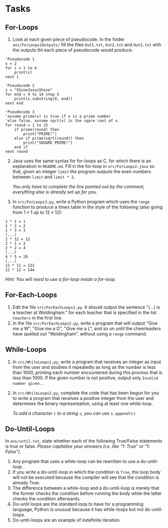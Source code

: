 # Tasks

## For-Loops

1) Look at each given piece of pseudocode. In the folder `ans/ForLoops1Outputs/` fill the files `Out1.txt`, `Out2.txt` and `Out3.txt` with the outputs tht each piece of pseudocode would produce. 
```basic
'Pseudocode 1
x = 2
for i = 1 to 4
    print(x)
next i
```
```basic
'Pseudocode 2
s = "ShineJesusShine"
for end = 4 to 14 step 5
    print(s.substring(0, end))
next end
```
```basic
'Pseudocode 3
'assume prime(x) is true if x is a prime number 
'else false. assume sqrt(x) is the sqare root of x.
for round = 1 to 25
    if prime(round) then
        print("PRIME!")
    else if prime(sqrt(round)) then
        print("SQUARE PRIME!")
    end if
next round
```
2) Java uses the same syntax for for-loops as C, for which there is an explanation in `README.md`. Fill in the for-loop in `src/ForLoops2.java` so that, given an integer `limit` the program outputs the even numbers between `limit` and `limit * 2`. 

   *You only have to complete the line pointed out by the comment, everything else is already set up for you.*

3) In `src/ForLoops3.py`, write a Python program which uses the `range` function to produce a times table in the style of the following (also going from $1 \times 1$ up to $12 \times 12$):
```
1 * 1 = 1
1 * 2 = 2
1 * 3 = 3
(...)
1 * 12 = 12
2 * 1 = 2
2 * 2 = 4
(...)
4 * 5 = 20
(...)
12 * 11 = 132
12 * 12 = 144
```
*Hint: You will need to use a for-loop inside a for-loop.*

## For-Each-Loops

1) Edit the file `src/ForEachLoops1.py`. It should output the sentence "(...) is a teacher at Woldingham." for each teacher that is specified in the list `teachers` in the first line.
2) In the file `src/ForEachLoops2.py`, write a program that will output "Give me a W", "Give me a O", "Give me a L", and so on until the cheerleaders have spelled out "Woldingham", without using a `range` command.

## While-Loops

1) In `src/WhileLoops1.py`, write a program that receives an integer as input from the user and doubles it repeatedly as long as the number is less than 1000, printing each number encountered during this process that is less than 1000. If the given number is not positive, output only `Invalid number given.`.
2) In `src/WhileLoops2.py`, complete the code that has been begun for you to write a program that receives a positive integer from the user and determines the binary representation, using at least one while-loop. 

   *To add a character `c` to a string `s`, you can use `s.append(c)`.* 

## Do-Until-Loops

In `ans/until.txt`, state whether each of the following True/False statements is true or false.
*Please capitalise your answers (i.e. like "1: True" or "1: False").*

1. Any program that uses a while-loop can be rewritten to use a do-until-loop.
2. If you write a do-until-loop in which the condition is `True`, the loop body will not be executed because the compiler will see that the condition is already True.
3. The difference between a while-loop and a do-until-loop is merely that the former checks the condition before running the body while the latter checks the condition afterwards.
4. Do-until loops are the standard loop to have for a programming language, Python is unusual because it has while-loops but not do-until-loops.
5. Do-until-loops are an example of indefinite iteration.